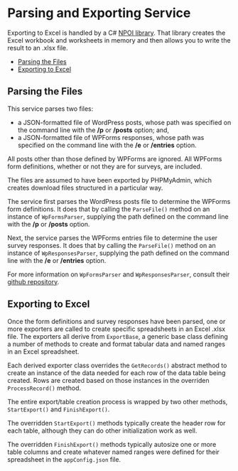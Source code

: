 # Parsing and Exporting Service

Exporting to Excel is handled by a C# [NPOI library](https://github.com/nissl-lab/npoi). That library creates the Excel workbook and worksheets in memory and then allows you to write the result to an .xlsx file.

- [Parsing the Files](#parsing-the-files)
- [Exporting to Excel](#exporting-to-excel)

## Parsing the Files

This service parses two files:

- a JSON-formatted file of WordPress posts, whose path was specified on the command line with the **/p** or **/posts** option; and,
- a JSON-formatted file of WPForms responses, whose path was specified on the command line with the **/e** or **/entries** option.

All posts other than those defined by WPForms are ignored. All WPForms form definitions, whether or not they are for surveys, are included.

The files are assumed to have been exported by PHPMyAdmin, which creates download files structured in a particular way.

The service first parses the WordPress posts file to determine the WPForms form definitions. It does that by calling the `ParseFile()` method on an instance of `WpFormsParser`, supplying the path defined on the command line with the **/p** or **/posts** option.

Next, the service parses the WPForms entries file to determine the user survey responses. It does that by calling the `ParseFile()` method on an instance of `WpResponsesParser`, supplying the path defined on the command line with the **/e** or **/entries** option.

For more information on `WpFormsParser` and `WpResponsesParser`, consult their [github repository](https://github.com/markolbert/WPFormsSurveyProcessor/blob/master/WpFormsSurvey/docs/readme.md).

## Exporting to Excel

Once the form definitions and survey responses have been parsed, one or more exporters are called to create specific spreadsheets in an Excel .xlsx file. The exporters all derive from `ExportBase`, a generic base class defining a number of methods to create and format tabular data and named ranges in an Excel spreadsheet.

Each derived exporter class overrides the `GetRecords()` abstract method to create an instance of the data needed for each row of the data table being created. Rows are created based on those instances in the overriden `ProcessRecord()` method.

The entire export/table creation process is wrapped by two other methods, `StartExport()` and `FinishExport()`.

The overridden `StartExport()` methods typically create the header row for each table, although they can do other initialization work as well.

The overridden `FinishExport()` methods typically autosize one or more table columns and create whatever named ranges were defined for their spreadsheet in the `appConfig.json` file.
